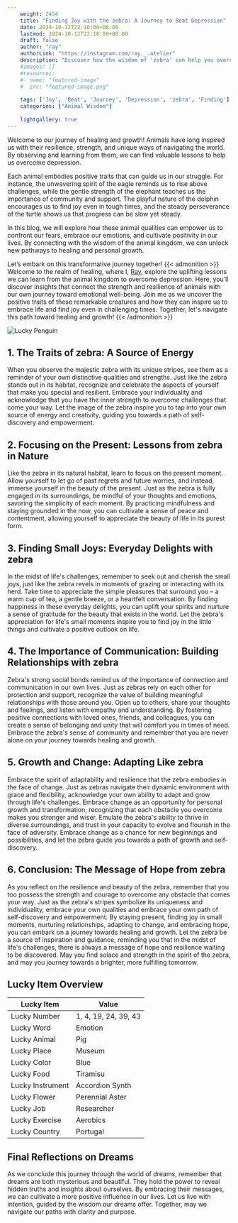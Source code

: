 ```yaml
---
    weight: 2454
    title: "Finding Joy with the zebra: A Journey to Beat Depression"  # Assuming 'title' column exists
    date: 2024-10-12T22:10:00+08:00
    lastmod: 2024-10-12T22:10:00+08:00
    draft: false
    author: "ray"
    authorLink: "https://instagram.com/ray._.atelier"
    description: "Discover how the wisdom of 'zebra' can help you overcome depression and find joy in your life journey."
    #images: []
    #resources:
    #- name: "featured-image"
    #  src: "featured-image.png"
    
    tags: ['Joy', 'Beat', 'Journey', 'Depression', 'zebra', 'Finding']
    categories: ["Animal Wisdom"]
    
    lightgallery: true
---
```

    
Welcome to our journey of healing and growth! Animals have long inspired us with their resilience, strength, and unique ways of navigating the world. By observing and learning from them, we can find valuable lessons to help us overcome depression.

Each animal embodies positive traits that can guide us in our struggle. For instance, the unwavering spirit of the eagle reminds us to rise above challenges, while the gentle strength of the elephant teaches us the importance of community and support. The playful nature of the dolphin encourages us to find joy even in tough times, and the steady perseverance of the turtle shows us that progress can be slow yet steady.

In this blog, we will explore how these animal qualities can empower us to confront our fears, embrace our emotions, and cultivate positivity in our lives. By connecting with the wisdom of the animal kingdom, we can unlock new pathways to healing and personal growth.

Let’s embark on this transformative journey together!
{{< admonition >}}
Welcome to the realm of healing, where I, [Ray](https://instagram.com/ray._.atelier), explore the uplifting lessons we can learn from the animal kingdom to overcome depression. Here, you’ll discover insights that connect the strength and resilience of animals with our own journey toward emotional well-being. Join me as we uncover the positive traits of these remarkable creatures and how they can inspire us to embrace life and find joy even in challenging times. Together, let's navigate this path toward healing and growth!
{{< /admonition >}}

![Lucky Penguin](https://cdn.pixabay.com/photo/2024/09/07/02/34/penguins-9028827_1280.jpg "Lucky Penguin")

## 1. The Traits of zebra: A Source of Energy
When you observe the majestic zebra with its unique stripes, see them as a reminder of your own distinctive qualities and strengths. Just like the zebra stands out in its habitat, recognize and celebrate the aspects of yourself that make you special and resilient. Embrace your individuality and acknowledge that you have the inner strength to overcome challenges that come your way. Let the image of the zebra inspire you to tap into your own source of energy and creativity, guiding you towards a path of self-discovery and empowerment.

## 2. Focusing on the Present: Lessons from zebra in Nature
Like the zebra in its natural habitat, learn to focus on the present moment. Allow yourself to let go of past regrets and future worries, and instead, immerse yourself in the beauty of the present. Just as the zebra is fully engaged in its surroundings, be mindful of your thoughts and emotions, savoring the simplicity of each moment. By practicing mindfulness and staying grounded in the now, you can cultivate a sense of peace and contentment, allowing yourself to appreciate the beauty of life in its purest form.

## 3. Finding Small Joys: Everyday Delights with zebra
In the midst of life's challenges, remember to seek out and cherish the small joys, just like the zebra revels in moments of grazing or interacting with its herd. Take time to appreciate the simple pleasures that surround you – a warm cup of tea, a gentle breeze, or a heartfelt conversation. By finding happiness in these everyday delights, you can uplift your spirits and nurture a sense of gratitude for the beauty that exists in the world. Let the zebra's appreciation for life's small moments inspire you to find joy in the little things and cultivate a positive outlook on life.

## 4. The Importance of Communication: Building Relationships with zebra
Zebra's strong social bonds remind us of the importance of connection and communication in our own lives. Just as zebras rely on each other for protection and support, recognize the value of building meaningful relationships with those around you. Open up to others, share your thoughts and feelings, and listen with empathy and understanding. By fostering positive connections with loved ones, friends, and colleagues, you can create a sense of belonging and unity that will comfort you in times of need. Embrace the zebra's sense of community and remember that you are never alone on your journey towards healing and growth.

## 5. Growth and Change: Adapting Like zebra
Embrace the spirit of adaptability and resilience that the zebra embodies in the face of change. Just as zebras navigate their dynamic environment with grace and flexibility, acknowledge your own ability to adapt and grow through life's challenges. Embrace change as an opportunity for personal growth and transformation, recognizing that each obstacle you overcome makes you stronger and wiser. Emulate the zebra's ability to thrive in diverse surroundings, and trust in your capacity to evolve and flourish in the face of adversity. Embrace change as a chance for new beginnings and possibilities, and let the zebra guide you towards a path of growth and self-discovery.

## 6. Conclusion: The Message of Hope from zebra
As you reflect on the resilience and beauty of the zebra, remember that you too possess the strength and courage to overcome any obstacle that comes your way. Just as the zebra's stripes symbolize its uniqueness and individuality, embrace your own qualities and embrace your own path of self-discovery and empowerment. By staying present, finding joy in small moments, nurturing relationships, adapting to change, and embracing hope, you can embark on a journey towards healing and growth. Let the zebra be a source of inspiration and guidance, reminding you that in the midst of life's challenges, there is always a message of hope and resilience waiting to be discovered. May you find solace and strength in the spirit of the zebra, and may you journey towards a brighter, more fulfilling tomorrow.


## Lucky Item Overview
| Lucky Item          | Value              |
|---------------|--------------------|
| Lucky Number        | 1, 4, 19, 24, 39, 43  |
| Lucky Word          | Emotion |
| Lucky Animal        | Pig |
| Lucky Place         | Museum     |
| Lucky Color         | Blue     |
| Lucky Food          | Tiramisu      |
| Lucky Instrument    | Accordion Synth |
| Lucky Flower        | Perennial Aster    |
| Lucky Job           | Researcher       |
| Lucky Exercise      | Aerobics  |
| Lucky Country       | Portugal    |


##  Final Reflections on Dreams

As we conclude this journey through the world of dreams, remember that dreams are both mysterious and beautiful. They hold the power to reveal hidden truths and insights about ourselves. By embracing their messages, we can cultivate a more positive influence in our lives. Let us live with intention, guided by the wisdom our dreams offer. Together, may we navigate our paths with clarity and purpose.
